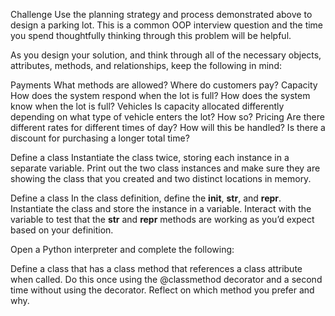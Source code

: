 Challenge
Use the planning strategy and process demonstrated above to design a parking lot. This is a common OOP interview question and the time you spend thoughtfully thinking through this problem will be helpful.

As you design your solution, and think through all of the necessary objects, attributes, methods, and relationships, keep the following in mind:

Payments
What methods are allowed?
Where do customers pay?
Capacity
How does the system respond when the lot is full?
How does the system know when the lot is full?
Vehicles
Is capacity allocated differently depending on what type of vehicle enters the lot? How so?
Pricing
Are there different rates for different times of day? How will this be handled?
Is there a discount for purchasing a longer total time?

Define a class
Instantiate the class twice, storing each instance in a separate variable.
Print out the two class instances and make sure they are showing the class that you created and two distinct locations in memory.

Define a class
In the class definition, define the __init__, __str__, and __repr__.
Instantiate the class and store the instance in a variable.
Interact with the variable to test that the __str__ and __repr__ methods are working as you’d expect based on your definition.

Open a Python interpreter and complete the following:

Define a class that has a class method that references a class attribute when called.
Do this once using the @classmethod decorator and a second time without using the decorator.
Reflect on which method you prefer and why.